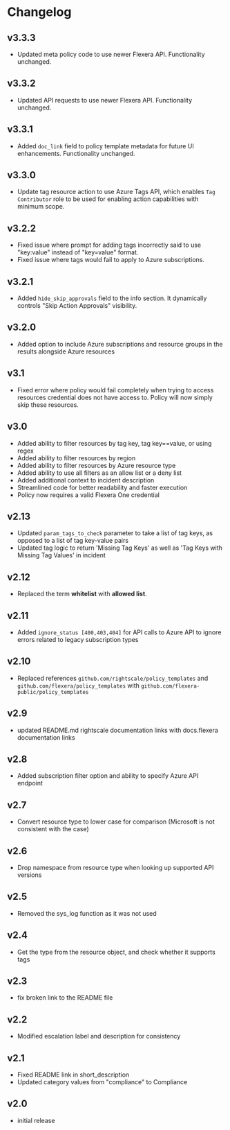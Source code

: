 # Changelog

## v3.3.3

- Updated meta policy code to use newer Flexera API. Functionality unchanged.

## v3.3.2

- Updated API requests to use newer Flexera API. Functionality unchanged.

## v3.3.1

- Added `doc_link` field to policy template metadata for future UI enhancements. Functionality unchanged.

## v3.3.0

- Update tag resource action to use Azure Tags API, which enables `Tag Contributor` role to be used for enabling action capabilities with minimum scope.

## v3.2.2

- Fixed issue where prompt for adding tags incorrectly said to use "key:value" instead of "key=value" format.
- Fixed issue where tags would fail to apply to Azure subscriptions.

## v3.2.1

- Added `hide_skip_approvals` field to the info section. It dynamically controls "Skip Action Approvals" visibility.

## v3.2.0

- Added option to include Azure subscriptions and resource groups in the results alongside Azure resources

## v3.1

- Fixed error where policy would fail completely when trying to access resources credential does not have access to. Policy will now simply skip these resources.

## v3.0

- Added ability to filter resources by tag key, tag key==value, or using regex
- Added ability to filter resources by region
- Added ability to filter resources by Azure resource type
- Added ability to use all filters as an allow list or a deny list
- Added additional context to incident description
- Streamlined code for better readability and faster execution
- Policy now requires a valid Flexera One credential

## v2.13

- Updated `param_tags_to_check` parameter to take a list of tag keys, as opposed to a list of tag key-value pairs
- Updated tag logic to return 'Missing Tag Keys' as well as 'Tag Keys with Missing Tag Values' in incident

## v2.12

- Replaced the term **whitelist** with **allowed list**.

## v2.11

- Added `ignore_status [400,403,404]` for API calls to Azure API to ignore errors related to legacy subscription types

## v2.10

- Replaced references `github.com/rightscale/policy_templates` and `github.com/flexera/policy_templates` with `github.com/flexera-public/policy_templates`

## v2.9

- updated README.md rightscale documentation links with docs.flexera documentation links

## v2.8

- Added subscription filter option and ability to specify Azure API endpoint

## v2.7

- Convert resource type to lower case for comparison (Microsoft is not consistent with the case)

## v2.6

- Drop namespace from resource type when looking up supported API versions

## v2.5

- Removed the sys_log function as it was not used

## v2.4

- Get the type from the resource object, and check whether it supports tags

## v2.3

- fix broken link to the README file

## v2.2

- Modified escalation label and description for consistency

## v2.1

- Fixed README link in short_description
- Updated category values from "compliance" to Compliance

## v2.0

- initial release
